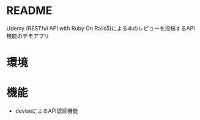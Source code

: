 # README

Udemy (RESTful API with Ruby On Rails5)による本のレビューを投稿するAPI機能のデモアプリ

# 環境



# 機能

* deviseによるAPI認証機能
